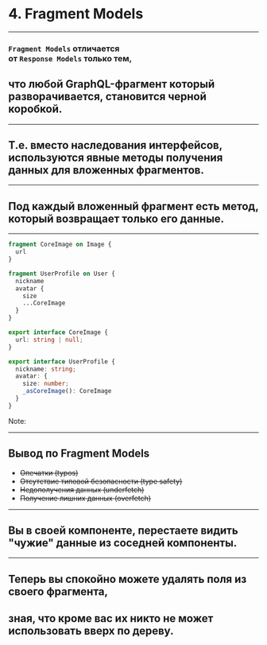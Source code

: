 # 4. Fragment Models

-----

### `Fragment Models` отличается <br/>от `Response Models` только тем,

## что любой GraphQL-фрагмент который разворачивается, становится черной коробкой. <!-- .element: class="fragment green" -->

-----

## Т.е. вместо наследования интерфейсов, используются явные методы получения данных для вложенных фрагментов.

-----

## Под каждый вложенный фрагмент есть метод, который возвращает только его данные.

<!-- TODO: нужен пример на компонентах -->

-----

```graphql
fragment CoreImage on Image {
  url
}

fragment UserProfile on User {
  nickname
  avatar {
    size
    ...CoreImage
  }
}

```

```typescript
export interface CoreImage {
  url: string | null;
}

export interface UserProfile {
  nickname: string;
  avatar: {
    size: number;
    _asCoreImage(): CoreImage
  }
}

```

<span class="fragment" data-code-focus="8" data-code-block="1" />
<span class="fragment" data-code-focus="8" data-code-block="2" />
<span class="fragment" data-code-focus="9" data-code-block="1" />
<span class="fragment" data-code-focus="9" data-code-block="2" />

Note:
<!-- ```graphql
fragment UserProfile on User {
  ...AppPic
}

# Squares App fragment
fragment AppPic on HasPicture {
  squarePic: picture(style: SQUARE) {
    ...CoreImage
  }
}
```

```java
// Shared across apps
interface UserProfile {
  AppPic asAppPic();
}
interface CoreImage { ... }

// Squares App model
interface AppPic {
  SquarePic getSquarePic();

  interface SquarePic {
    CoreImage asCoreImage();
  }
}
``` -->

-----

## Вывод по Fragment Models

- ~~Опечатки (typos)~~ <!-- .element: class="fragment green" -->
- ~~Отсутствие типовой безопасности (type safety)~~ <!-- .element: class="fragment green" -->
- ~~Недополучения данных (underfetch)~~ <!-- .element: class="fragment green" -->
- ~~Получение лишних данных (overfetch)~~ <!-- .element: class="fragment green" -->

-----

## Вы в своей компоненте, перестаете видить "чужие" данные из соседней компоненты. <!-- .element: class="green" -->

-----

## Теперь вы спокойно можете удалять поля из своего фрагмента,

## зная, что кроме вас их никто не может использовать вверх по дереву. <!-- .element: class="fragment orange" -->
